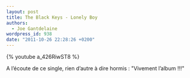 ```yaml
---
layout: post
title: The Black Keys - Lonely Boy
authors:
  - Joe Gantdelaine
wordpress_id: 938
date: "2011-10-26 22:28:26 +0200"
---
```


{% youtube a_426RiwST8 %}

A l’écoute de ce single, rien d’autre à dire hormis : "Vivement l’album !!!"

